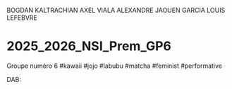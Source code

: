 BOGDAN KALTRACHIAN
AXEL VIALA
ALEXANDRE JAOUEN GARCIA
LOUIS LEFEBVRE

# 2025_2026_NSI_Prem_GP6

Groupe numéro 6 #kawaii #jojo #labubu #matcha #feminist #performative 



DAB:



